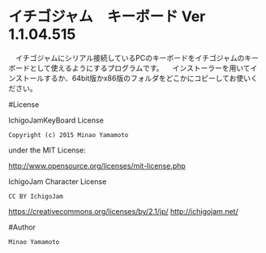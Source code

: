 # イチゴジャム　キーボード Ver 1.1.04.515

　イチゴジャムにシリアル接続しているPCのキーボードをイチゴジャムのキーボードとして使えるようにするプログラムです。
　インストーラーを用いてインストールするか、64bit版かx86版のフォルダをどこかにコピーしてお使いください。  


#License

  IchigoJamKeyBoard License

    Copyright (c) 2015 Minao Yamamoto

under the MIT License:

http://www.opensource.org/licenses/mit-license.php

  IchigoJam Character License

    CC BY IchigoJam

https://creativecommons.org/licenses/by/2.1/jp/
http://ichigojam.net/

#Author

    Minao Yamamoto
